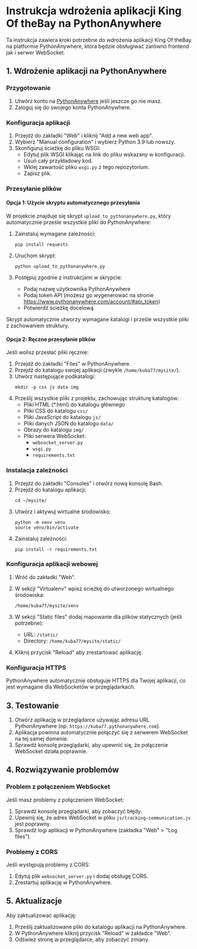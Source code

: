 # Instrukcja wdrożenia aplikacji King Of theBay na PythonAnywhere

Ta instrukcja zawiera kroki potrzebne do wdrożenia aplikacji King Of theBay na platformie PythonAnywhere, która będzie obsługiwać zarówno frontend jak i serwer WebSocket.

## 1. Wdrożenie aplikacji na PythonAnywhere

### Przygotowanie

1. Utwórz konto na [PythonAnywhere](https://www.pythonanywhere.com/) jeśli jeszcze go nie masz.
2. Zaloguj się do swojego konta PythonAnywhere.

### Konfiguracja aplikacji

1. Przejdź do zakładki "Web" i kliknij "Add a new web app".
2. Wybierz "Manual configuration" i wybierz Python 3.9 lub nowszy.
3. Skonfiguruj ścieżkę do pliku WSGI:
   - Edytuj plik WSGI klikając na link do pliku wskazany w konfiguracji.
   - Usuń cały przykładowy kod.
   - Wklej zawartość pliku `wsgi.py` z tego repozytorium.
   - Zapisz plik.

### Przesyłanie plików

#### Opcja 1: Użycie skryptu automatycznego przesyłania

W projekcie znajduje się skrypt `upload_to_pythonanywhere.py`, który automatycznie prześle wszystkie pliki do PythonAnywhere:

1. Zainstaluj wymagane zależności:
   ```
   pip install requests
   ```

2. Uruchom skrypt:
   ```
   python upload_to_pythonanywhere.py
   ```

3. Postępuj zgodnie z instrukcjami w skrypcie:
   - Podaj nazwę użytkownika PythonAnywhere
   - Podaj token API (możesz go wygenerować na stronie https://www.pythonanywhere.com/account/#api_token)
   - Potwierdź ścieżkę docelową

Skrypt automatycznie utworzy wymagane katalogi i prześle wszystkie pliki z zachowaniem struktury.

#### Opcja 2: Ręczne przesyłanie plików

Jeśli wolisz przesłać pliki ręcznie:

1. Przejdź do zakładki "Files" w PythonAnywhere.
2. Przejdź do katalogu swojej aplikacji (zwykle `/home/kuba77/mysite/`).
3. Utwórz następujące podkatalogi:
   ```
   mkdir -p css js data img
   ```
4. Prześlij wszystkie pliki z projektu, zachowując strukturę katalogów:
   - Pliki HTML (*.html) do katalogu głównego
   - Pliki CSS do katalogu `css/`
   - Pliki JavaScript do katalogu `js/`
   - Pliki danych JSON do katalogu `data/`
   - Obrazy do katalogu `img/`
   - Pliki serwera WebSocket:
     - `websocket_server.py`
     - `wsgi.py`
     - `requirements.txt`

### Instalacja zależności

1. Przejdź do zakładki "Consoles" i otwórz nową konsolę Bash.
2. Przejdź do katalogu aplikacji:
   ```
   cd ~/mysite/
   ```
3. Utwórz i aktywuj wirtualne środowisko:
   ```
   python -m venv venv
   source venv/bin/activate
   ```
4. Zainstaluj zależności:
   ```
   pip install -r requirements.txt
   ```

### Konfiguracja aplikacji webowej

1. Wróć do zakładki "Web".
2. W sekcji "Virtualenv" wpisz ścieżkę do utworzonego wirtualnego środowiska:
   ```
   /home/kuba77/mysite/venv
   ```
3. W sekcji "Static files" dodaj mapowanie dla plików statycznych (jeśli potrzebne):
   - URL: `/static/`
   - Directory: `/home/kuba77/mysite/static/`

4. Kliknij przycisk "Reload" aby zrestartować aplikację.

### Konfiguracja HTTPS

PythonAnywhere automatycznie obsługuje HTTPS dla Twojej aplikacji, co jest wymagane dla WebSocketów w przeglądarkach.

## 3. Testowanie

1. Otwórz aplikację w przeglądarce używając adresu URL PythonAnywhere (np. `https://kuba77.pythonanywhere.com`).
2. Aplikacja powinna automatycznie połączyć się z serwerem WebSocket na tej samej domenie.
3. Sprawdź konsolę przeglądarki, aby upewnić się, że połączenie WebSocket działa poprawnie.

## 4. Rozwiązywanie problemów

### Problem z połączeniem WebSocket

Jeśli masz problemy z połączeniem WebSocket:

1. Sprawdź konsolę przeglądarki, aby zobaczyć błędy.
2. Upewnij się, że adres WebSocket w pliku `js/tracking-communication.js` jest poprawny.
3. Sprawdź logi aplikacji w PythonAnywhere (zakładka "Web" > "Log files").

### Problemy z CORS

Jeśli występują problemy z CORS:

1. Edytuj plik `websocket_server.py` i dodaj obsługę CORS.
2. Zrestartuj aplikację w PythonAnywhere.

## 5. Aktualizacje

Aby zaktualizować aplikację:

1. Prześlij zaktualizowane pliki do katalogu aplikacji na PythonAnywhere.
2. W PythonAnywhere kliknij przycisk "Reload" w zakładce "Web".
3. Odśwież stronę w przeglądarce, aby zobaczyć zmiany.
